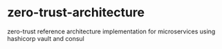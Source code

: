 # zero-trust-architecture
zero-trust reference architecture implementation for microservices using hashicorp vault and consul

